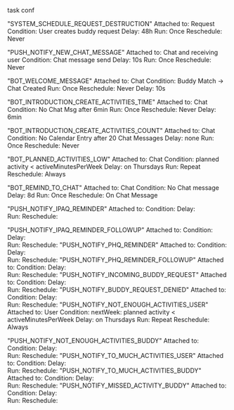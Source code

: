 task conf

"SYSTEM_SCHEDULE_REQUEST_DESTRUCTION"
  Attached to: Request
  Condition: User creates buddy request
  Delay: 48h
  Run: Once
  Reschedule: Never

"PUSH_NOTIFY_NEW_CHAT_MESSAGE"
  Attached to: Chat and receiving user
  Condition: Chat message send
  Delay: 10s
  Run: Once
  Reschedule: Never

"BOT_WELCOME_MESSAGE"
  Attached to: Chat
  Condition: Buddy Match -> Chat Created
  Run: Once
  Reschedule: Never
  Delay: 10s

"BOT_INTRODUCTION_CREATE_ACTIVITIES_TIME"
  Attached to: Chat
  Condition: No Chat Msg after 6min
  Run: Once
  Reschedule: Never
  Delay: 6min
  
"BOT_INTRODUCTION_CREATE_ACTIVITIES_COUNT"
  Attached to: Chat
  Condition: No Calendar Entry after 20 Chat Messages
  Delay: none
  Run: Once
  Reschedule: Never

"BOT_PLANNED_ACTIVITIES_LOW"
  Attached to: Chat
  Condition: planned activity < activeMinutesPerWeek
  Delay: on Thursdays
  Run: Repeat
  Reschedule: Always

"BOT_REMIND_TO_CHAT"
  Attached to: Chat
  Condition: No Chat message
  Delay: 8d
  Run: Once
  Reschedule: On Chat Message
  
"PUSH_NOTIFY_IPAQ_REMINDER"
  Attached to:
  Condition: 
  Delay:  
  Run: 
  Reschedule: 

"PUSH_NOTIFY_IPAQ_REMINDER_FOLLOWUP"
  Attached to:
  Condition: 
  Delay:  
  Run: 
  Reschedule: 
"PUSH_NOTIFY_PHQ_REMINDER"
Attached to:
  Condition: 
  Delay:  
  Run: 
  Reschedule: 
"PUSH_NOTIFY_PHQ_REMINDER_FOLLOWUP"
Attached to:
  Condition: 
  Delay:  
  Run: 
  Reschedule: 
"PUSH_NOTIFY_INCOMING_BUDDY_REQUEST"
  Attached to:
  Condition: 
  Delay:  
  Run: 
  Reschedule: 
"PUSH_NOTIFY_BUDDY_REQUEST_DENIED"
  Attached to:
  Condition: 
  Delay:  
  Run: 
  Reschedule: 
"PUSH_NOTIFY_NOT_ENOUGH_ACTIVITIES_USER"
  Attached to: User
  Condition: nextWeek: planned activity < activeMinutesPerWeek
  Delay: on Thursdays
  Run: Repeat
  Reschedule: Always

"PUSH_NOTIFY_NOT_ENOUGH_ACTIVITIES_BUDDY"
  Attached to:
  Condition: 
  Delay:  
  Run: 
  Reschedule: 
"PUSH_NOTIFY_TO_MUCH_ACTIVITIES_USER"
  Attached to:
  Condition: 
  Delay:  
  Run: 
  Reschedule: 
"PUSH_NOTIFY_TO_MUCH_ACTIVITIES_BUDDY"
  Attached to:
  Condition: 
  Delay:  
  Run: 
  Reschedule: 
"PUSH_NOTIFY_MISSED_ACTIVITY_BUDDY"
  Attached to:
  Condition: 
  Delay:  
  Run: 
  Reschedule: 
